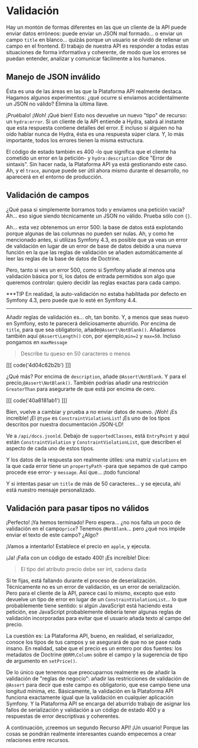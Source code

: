 # Validación

Hay un montón de formas diferentes en las que un cliente de la API puede enviar datos erróneos: puede enviar un JSON mal formado... o enviar un campo `title` en blanco... quizás porque un usuario se olvidó de rellenar un campo en el frontend. El trabajo de nuestra API es responder a todas estas situaciones de forma informativa y coherente, de modo que los errores se puedan entender, analizar y comunicar fácilmente a los humanos.

## Manejo de JSON inválido

Ésta es una de las áreas en las que la Plataforma API realmente destaca. Hagamos algunos experimentos: ¿qué ocurre si enviamos accidentalmente un JSON no válido? Elimina la última llave.

¡Pruébalo! ¡Woh! ¡Qué bien! Esto nos devuelve un nuevo "tipo" de recurso: un `hydra:error`. Si un cliente de la API entiende a Hydra, sabrá al instante que esta respuesta contiene detalles del error. E incluso si alguien no ha oído hablar nunca de Hydra, ésta es una respuesta súper clara. Y, lo más importante, todos los errores tienen la misma estructura.

El código de estado también es 400 -lo que significa que el cliente ha cometido un error en la petición- y `hydra:description` dice "Error de sintaxis". Sin hacer nada, la Plataforma API ya está gestionando este caso. Ah, y el `trace`, aunque puede ser útil ahora mismo durante el desarrollo, no aparecerá en el entorno de producción.

## Validación de campos

¿Qué pasa si simplemente borramos todo y enviamos una petición vacía? Ah... eso sigue siendo técnicamente un JSON no válido. Prueba sólo con `{}`.

Ah... esta vez obtenemos un error 500: la base de datos está explotando porque algunas de las columnas no pueden ser nulas. Ah, y como he mencionado antes, si utilizas Symfony 4.3, es posible que ya veas un error de validación en lugar de un error de base de datos debido a una nueva función en la que las reglas de validación se añaden automáticamente al leer las reglas de la base de datos de Doctrine.

Pero, tanto si ves un error 500, como si Symfony añade al menos una validación básica por ti, los datos de entrada permitidos son algo que queremos controlar: quiero decidir las reglas exactas para cada campo.

***TIP
En realidad, la auto-validación no estaba habilitada por defecto en Symfony 4.3, pero puede que lo esté en Symfony 4.4.
***

Añadir reglas de validación es... oh, tan bonito. Y, a menos que seas nuevo en Symfony, esto te parecerá deliciosamente aburrido. Por encima de `title`, para que sea obligatorio, añade`@Assert\NotBlank()`. Añadamos también aquí `@Assert\Length()` con, por ejemplo,`min=2` y `max=50`. Incluso pongamos en `maxMessage` 

> Describe tu queso en 50 caracteres o menos

[[[ code('4d04c62b2b') ]]]

¿Qué más? Por encima de `description`, añade `@Assert\NotBlank`. Y para el precio,`@Assert\NotBlank()`. También podrías añadir una restricción `GreaterThan` para asegurarte de que está por encima de cero.

[[[ code('40a8181ab1') ]]]

Bien, vuelve a cambiar y prueba a no enviar datos de nuevo. ¡Woh! ¡Es increíble! ¡El `@type` es `ConstraintViolationList`! ¡Es uno de los tipos descritos por nuestra documentación JSON-LD!

Ve a `/api/docs.jsonld`. Debajo de `supportedClasses`, está `EntryPoint` y aquí están `ConstraintViolation` y `ConstraintViolationList`, que describen el aspecto de cada uno de estos tipos.

Y los datos de la respuesta son realmente útiles: una matriz `violations` en la que cada error tiene un `propertyPath` -para que sepamos de qué campo procede ese error- y `message`. Así que... ¡todo funciona!

Y si intentas pasar un `title` de más de 50 caracteres... y se ejecuta, ahí está nuestro mensaje personalizado.

## Validación para pasar tipos no válidos

¡Perfecto! ¡Ya hemos terminado! Pero espera... ¿no nos falta un poco de validación en el campo`price`? Tenemos `@NotBlank`... pero ¿qué nos impide enviar el texto de este campo? ¿Algo?

¡Vamos a intentarlo! Establece el precio en `apple`, y ejecuta.

¡Ja! ¡Falla con un código de estado 400! ¡Es increíble! Dice:

> El tipo del atributo precio debe ser int, cadena dada

Si te fijas, está fallando durante el proceso de deserialización. Técnicamente no es un error de validación, es un error de serialización. Pero para el cliente de la API, parece casi lo mismo, excepto que esto devuelve un tipo de error en lugar de un `ConstraintViolationList`... lo que probablemente tiene sentido: si algún JavaScript está haciendo esta petición, ese JavaScript probablemente debería tener algunas reglas de validación incorporadas para evitar que el usuario añada texto al campo del precio.

La cuestión es: La Plataforma API, bueno, en realidad, el serializador, conoce los tipos de tus campos y se asegurará de que no se pase nada insano. En realidad, sabe que el precio es un entero por dos fuentes: los metadatos de Doctrine `@ORM\Column` sobre el campo y la sugerencia de tipo de argumento en `setPrice()`.

De lo único que tenemos que preocuparnos realmente es de añadir la validación de "reglas de negocio": añadir las restricciones de validación de `@Assert` para decir que este campo es obligatorio, que ese campo tiene una longitud mínima, etc. Básicamente, la validación en la Plataforma API funciona exactamente igual que la validación en cualquier aplicación Symfony. Y la Plataforma API se encarga del aburrido trabajo de asignar los fallos de serialización y validación a un código de estado 400 y a respuestas de error descriptivas y coherentes.

A continuación, ¡creemos un segundo Recurso API! ¡Un usuario! Porque las cosas se pondrán realmente interesantes cuando empecemos a crear relaciones entre recursos.
